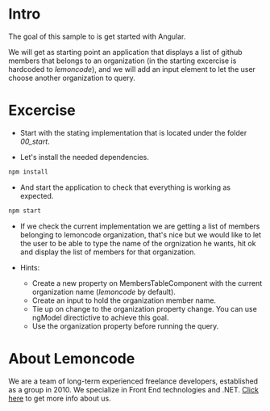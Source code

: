 # Intro

The goal of this sample to is get started with Angular.

We will get as starting point an application that displays a list of github members that
belongs to an organization (in the starting excercise is hardcoded to _lemoncode_), and 
we will add an input element to let the user choose another organization to query.

# Excercise

- Start with the stating implementation that is located under the folder *00_start*.

- Let's install the needed dependencies.

```bash
npm install
```

- And start the application to check that everything is working as expected.

```bash
npm start
```

- If we check the current implementation we are getting a list of members belonging to lemoncode
organization, that's nice but we would like to let the user to be able to type the name of the 
orgnization he wants, hit ok and display the list of members for that organization.

- Hints:

  - Create a new property on MembersTableComponent with the current organization name (_lemoncode_ by default).
  - Create an input to hold the organization member name.
  - Tie up on change to the organization property change. You can use ngModel directictive to achieve this goal.
  - Use the organization property before running the query.

# About Lemoncode

We are a team of long-term experienced freelance developers, established as a group in 2010.
We specialize in Front End technologies and .NET. [Click here](http://lemoncode.net/services/en/#en-home) to get more info about us. 